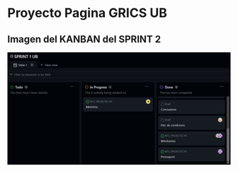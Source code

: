 # Proyecto Pagina GRICS UB

## Imagen del KANBAN del SPRINT 2

![KANBAN SPRINT-1](img/KANBAN%20SPRINT-1.png)
